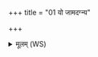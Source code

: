 +++
title = "01 यो जामदग्न्य"

+++
<details><summary>मूलम् (WS)</summary>

यो जामदग्न्य इह कौशिको य आत्रेय उत काश्यपो यः ।  
भरद्वाजा गोतमा ये वसिष्ठास्तेभ्यः प्र बूम इह किल्बिषाणि॥ १ ॥  
अगस्तयः कण्वाः कुत्साः प्रस्रवणा विरूपा गर्गा मुद्गला यस्काः शौनकाः।  
सङ्कृतयो ब्राह्मणा ये न दुग्धास्तेभ्यः प्र बूम इह किल्बिषाणि॥ २ ॥  
यो नोत्तिष्ठाद् ब्राह्मणे नाधमाने मान्द्येन दृप्त उत धैर्यण ।  
विश्वे देवा उपद्रष्टारो ऽस्य तस्मिन्विषं सं नयान् किल्बिष्यम् ॥ ३ ॥
</details>